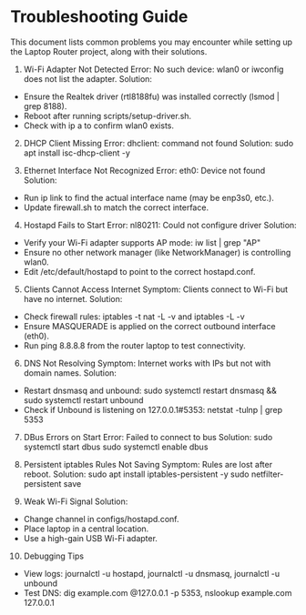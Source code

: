 # Troubleshooting Guide

This document lists common problems you may encounter while setting up the Laptop Router project, along with their solutions.

1. Wi-Fi Adapter Not Detected
Error: No such device: wlan0 or iwconfig does not list the adapter.
Solution:
- Ensure the Realtek driver (rtl8188fu) was installed correctly (lsmod | grep 8188).
- Reboot after running scripts/setup-driver.sh.
- Check with ip a to confirm wlan0 exists.

2. DHCP Client Missing
Error: dhclient: command not found
Solution:
sudo apt install isc-dhcp-client -y

3. Ethernet Interface Not Recognized
Error: eth0: Device not found
Solution:
- Run ip link to find the actual interface name (may be enp3s0, etc.).
- Update firewall.sh to match the correct interface.

4. Hostapd Fails to Start
Error: nl80211: Could not configure driver
Solution:
- Verify your Wi-Fi adapter supports AP mode: iw list | grep "AP"
- Ensure no other network manager (like NetworkManager) is controlling wlan0.
- Edit /etc/default/hostapd to point to the correct hostapd.conf.

5. Clients Cannot Access Internet
Symptom: Clients connect to Wi-Fi but have no internet.
Solution:
- Check firewall rules: iptables -t nat -L -v and iptables -L -v
- Ensure MASQUERADE is applied on the correct outbound interface (eth0).
- Run ping 8.8.8.8 from the router laptop to test connectivity.

6. DNS Not Resolving
Symptom: Internet works with IPs but not with domain names.
Solution:
- Restart dnsmasq and unbound: sudo systemctl restart dnsmasq && sudo systemctl restart unbound
- Check if Unbound is listening on 127.0.0.1#5353: netstat -tulnp | grep 5353

7. DBus Errors on Start
Error: Failed to connect to bus
Solution:
sudo systemctl start dbus
sudo systemctl enable dbus

8. Persistent iptables Rules Not Saving
Symptom: Rules are lost after reboot.
Solution:
sudo apt install iptables-persistent -y
sudo netfilter-persistent save

9. Weak Wi-Fi Signal
Solution:
- Change channel in configs/hostapd.conf.
- Place laptop in a central location.
- Use a high-gain USB Wi-Fi adapter.

10. Debugging Tips
- View logs: journalctl -u hostapd, journalctl -u dnsmasq, journalctl -u unbound
- Test DNS: dig example.com @127.0.0.1 -p 5353, nslookup example.com 127.0.0.1
